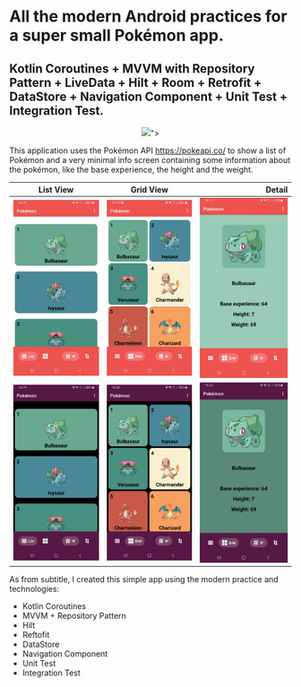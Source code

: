 # All the modern Android practices for a super small Pokémon app.


## Kotlin Coroutines + MVVM with Repository Pattern + LiveData + Hilt + Room + Retrofit + DataStore + Navigation Component + Unit Test + Integration Test.

<p align="center">
  <img src="https://media.pokemoncentral.it/wiki/thumb/5/53/Logo_Pok%C3%A9mon.png/600px-Logo_Pok%C3%A9mon.png?raw=true">">
</p>

This application uses the Pokémon API https://pokeapi.co/ to show a list of Pokémon and a very minimal info screen containing some information about the pokémon, like the base experience, the height and the weight.

| List View   |      Grid View      |  Detail |
|:----------:|:-------------:|------:|
| ![alt text](https://github.com/dariobrux/Pokemon/blob/main/others/photo_2020-10-26%2016.23.33.jpeg) |  ![alt text](https://github.com/dariobrux/Pokemon/blob/main/others/photo_2020-10-26%2016.23.42.jpeg) | ![alt text](https://github.com/dariobrux/Pokemon/blob/main/others/photo_2020-10-26%2016.23.48.jpeg) |
| ![alt text](https://github.com/dariobrux/Pokemon/blob/main/others/photo_2020-10-26%2016.23.39.jpeg) |    ![alt text](https://github.com/dariobrux/Pokemon/blob/main/others/photo_2020-10-26%2016.23.44.jpeg)   |   ![alt text](https://github.com/dariobrux/Pokemon/blob/main/others/photo_2020-10-26%2016.23.50.jpeg) |

As from subtitle, I created this simple app using the modern practice and technologies:
* Kotlin Coroutines
* MVVM + Repository Pattern
* Hilt
* Reftofit
* DataStore
* Navigation Component
* Unit Test
* Integration Test
